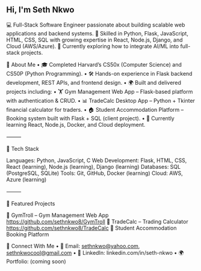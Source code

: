 ## Hi, I'm Seth Nkwo

💻 Full-Stack Software Engineer passionate about building scalable web applications and backend systems.
🚀 Skilled in Python, Flask, JavaScript, HTML, CSS, SQL with growing expertise in React, Node.js, Django, and Cloud (AWS/Azure).
🎯 Currently exploring how to integrate AI/ML into full-stack projects.

🔹 About Me
	•	🎓 Completed Harvard’s CS50x (Computer Science) and CS50P (Python Programming).
	•	🛠 Hands-on experience in Flask backend development, REST APIs, and frontend design.
	•	🌍 Built and delivered projects including:
	•	🏋️ Gym Management Web App – Flask-based platform with authentication & CRUD.
	•	📊 TradeCalc Desktop App – Python + Tkinter financial calculator for traders.
	•	🏠 Student Accommodation Platform – Booking system built with Flask + SQL (client project).
	•	🌱 Currently learning React, Node.js, Docker, and Cloud deployment.

⸻

🔹 Tech Stack

Languages: Python, JavaScript, C
Web Development: Flask, HTML, CSS, React (learning), Node.js (learning), Django (learning)
Databases: SQL (PostgreSQL, SQLite)
Tools: Git, GitHub, Docker (learning)
Cloud: AWS, Azure (learning)

⸻

🔹 Featured Projects

📌 GymTroll – Gym Management Web App https://github.com/sethnkwo8/GymTroll
📌 TradeCalc – Trading Calculator https://github.com/sethnkwo8/TradeCalc 
📌 Student Accommodation Booking Platform

🔹 Connect With Me
	•	📧 Email: sethnkwo@yahoo.com, sethnkwocool@gmail.com
	•	💼 LinkedIn: linkedin.com/in/seth-nkwo
	•	🌍 Portfolio: (coming soon)
